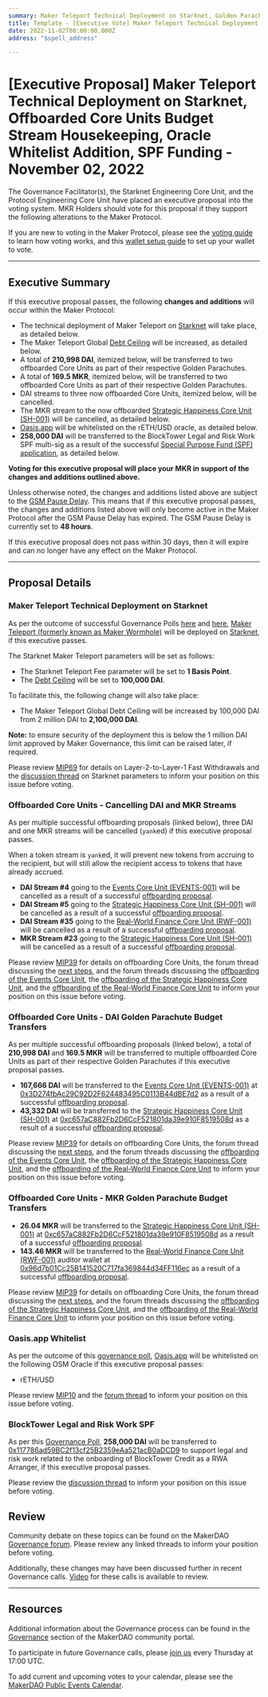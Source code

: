 ```yaml
---
summary: Maker Teleport Technical Deployment on Starknet, Golden Parachute MKR and DAI budget transfers for EVENTS-001, SH-001, and RWF-001, cancel existing MKR and DAI budget streams for EVENTS-001, SH-001, and RWF-001, whitelist Oasis.app on rETH/USD oracle, and BlockTower Legal and Risk Work SPF Funding. 
title: Template - [Executive Vote] Maker Teleport Technical Deployment on Starknet, Offboarded Core Units Budget Stream Housekeeping, Oracle Whitelist Addition, SPF Funding - November 02, 2022
date: 2022-11-02T00:00:00.000Z
address: "$spell_address"

---
```

# [Executive Proposal] Maker Teleport Technical Deployment on Starknet, Offboarded Core Units Budget Stream Housekeeping, Oracle Whitelist Addition, SPF Funding - November 02, 2022

The Governance Facilitator(s), the Starknet Engineering Core Unit, and the Protocol Engineering Core Unit have placed an executive proposal into the voting system. MKR Holders should vote for this proposal if they support the following alterations to the Maker Protocol.

If you are new to voting in the Maker Protocol, please see the [voting guide](https://community-development.makerdao.com/en/learn/governance/how-voting-works/) to learn how voting works, and this [wallet setup guide](https://community-development.makerdao.com/en/learn/governance/voting-setup/) to set up your wallet to vote.

---

## Executive Summary

If this executive proposal passes, the following **changes and additions** will occur within the Maker Protocol:
- The technical deployment of Maker Teleport on [Starknet](https://starkware.co/starknet/) will take place, as detailed below.
- The Maker Teleport Global [Debt Ceiling](https://manual.makerdao.com/parameter-index/vault-risk/param-debt-ceiling) will be increased, as detailed below.
- A total of **210,998 DAI**, itemized below, will be transferred to two offboarded Core Units as part of their respective Golden Parachutes.
- A total of **169.5 MKR**, itemized below, will be transferred to two offboarded Core Units as part of their respective Golden Parachutes.
- DAI streams to three now offboarded Core Units, itemized below, will be cancelled.
- The MKR stream to the now offboarded [Strategic Happiness Core Unit (SH-001)](https://mips.makerdao.com/mips/details/MIP39c2SP11) will be cancelled, as detailed below.
- [Oasis.app](https://oasis.app) will be whitelisted on the rETH/USD oracle, as detailed below.
- **258,000 DAI** will be transferred to the BlockTower Legal and Risk Work SPF multi-sig as a result of the successful [Special Purpose Fund (SPF) application](https://vote.makerdao.com/polling/QmcV2pMZ#vote-breakdown), as detailed below.

**Voting for this executive proposal will place your MKR in support of the changes and additions outlined above.**

Unless otherwise noted, the changes and additions listed above are subject to the [GSM Pause Delay](https://manual.makerdao.com/parameter-index/core/param-gsm-pause-delay). This means that if this executive proposal passes, the changes and additions listed above will only become active in the Maker Protocol after the GSM Pause Delay has expired. The GSM Pause Delay is currently set to **48 hours**.

If this executive proposal does not pass within 30 days, then it will expire and can no longer have any effect on the Maker Protocol.

---

## Proposal Details

### Maker Teleport Technical Deployment on Starknet
As per the outcome of successful Governance Polls [here](https://vote.makerdao.com/polling/QmbWkTvW) and [here](https://vote.makerdao.com/polling/QmZxRgvG), [Maker Teleport (formerly known as Maker Wormhole)](https://forum.makerdao.com/t/introducing-maker-wormhole/11550) will be deployed on [Starknet](https://starkware.co/starknet/), if this executive passes.

The Starknet Maker Teleport parameters will be set as follows:
* The Starknet Teleport Fee parameter will be set to **1 Basis Point**.
* The [Debt Ceiling](https://manual.makerdao.com/parameter-index/vault-risk/param-debt-ceiling) will be set to **100,000 DAI**.

To facilitate this, the following change will also take place:
* The Maker Teleport Global Debt Ceiling will be increased by 100,000 DAI from 2 million DAI to **2,100,000 DAI**.

**Note:** to ensure security of the deployment this is below the 1 million DAI limit approved by Maker Governance, this limit can be raised later, if required.

Please review [MIP69](https://mips.makerdao.com/mips/details/MIP69) for details on Layer-2-to-Layer-1 Fast Withdrawals and the [discussion thread](https://forum.makerdao.com/t/request-for-poll-starknet-bridge-deposit-limit-and-starknet-teleport-fees/17187) on Starknet parameters to inform your position on this issue before voting.

### Offboarded Core Units - Cancelling DAI and MKR Streams

As per multiple successful offboarding proposals (linked below), three DAI and one MKR streams will be cancelled (`yank`ed) if this executive proposal passes. 

When a token stream is `yank`ed, it will prevent new tokens from accruing to the recipient, but will still allow the recipient access to tokens that have already accrued.
* **DAI Stream #4** going to the [Events Core Unit (EVENTS-001)](https://mips.makerdao.com/mips/details/MIP39c2SP32) will be cancelled as a result of a successful [offboarding proposal](https://mips.makerdao.com/mips/details/MIP39c3SP4).
* **DAI Stream #5** going to the [Strategic Happiness Core Unit (SH-001)](https://mips.makerdao.com/mips/details/MIP39c2SP11) will be cancelled as a result of a successful [offboarding proposal](https://mips.makerdao.com/mips/details/MIP39c3SP3).
* **DAI Stream #35** going to the [Real-World Finance Core Unit (RWF-001)](https://mips.makerdao.com/mips/details/MIP39c2SP1) will be cancelled as a result of a successful [offboarding proposal](https://mips.makerdao.com/mips/details/MIP39c3SP5).
* **MKR Stream #23** going to the [Strategic Happiness Core Unit (SH-001)](https://mips.makerdao.com/mips/details/MIP39c2SP11) will be cancelled as a result of a successful [offboarding proposal](https://mips.makerdao.com/mips/details/MIP39c3SP3).

Please review [MIP39](https://mips.makerdao.com/mips/details/MIP39) for details on offboarding Core Units, the forum thread discussing the [next steps](https://forum.makerdao.com/t/executive-vote-cu-offboarding-next-steps/18522), and the forum threads discussing the [offboarding of the Events Core Unit](https://forum.makerdao.com/t/mip39c3-sp4-offboarding-the-events-core-unit-events-001/17755), the [offboarding of the Strategic Happiness Core Unit](https://forum.makerdao.com/t/mip39c3-sp3-offboarding-the-strategic-happiness-core-unit-sh-001/17754), and the [offboarding of the Real-World Finance Core Unit](https://forum.makerdao.com/t/mip39c3-sp5-offboarding-the-real-world-finance-core-unit-rwf-001/17753) to inform your position on this issue before voting.

### Offboarded Core Units - DAI Golden Parachute Budget Transfers

As per multiple successful offboarding proposals (linked below), a total of **210,998 DAI** and **169.5 MKR** will be transferred to multiple offboarded Core Units as part of their respective Golden Parachutes if this executive proposal passes.
* **167,666 DAI** will be transferred to the [Events Core Unit (EVENTS-001)](https://mips.makerdao.com/mips/details/MIP39c2SP32) at [0x3D274fbAc29C92D2F624483495C0113B44dBE7d2](https://etherscan.io/address/0x3D274fbAc29C92D2F624483495C0113B44dBE7d2) as a result of a successful [offboarding proposal](https://mips.makerdao.com/mips/details/MIP39c3SP4).
* **43,332 DAI** will be transferred to the [Strategic Happiness Core Unit (SH-001)](https://mips.makerdao.com/mips/details/MIP39c2SP11) at [0xc657aC882Fb2D6CcF521801da39e910F8519508d](https://etherscan.io/address/0xc657aC882Fb2D6CcF521801da39e910F8519508d) as a result of a successful [offboarding proposal](https://mips.makerdao.com/mips/details/MIP39c3SP3).

Please review [MIP39](https://mips.makerdao.com/mips/details/MIP39) for details on offboarding Core Units, the forum thread discussing the [next steps](https://forum.makerdao.com/t/executive-vote-cu-offboarding-next-steps/18522), and the forum threads discussing the [offboarding of the Events Core Unit](https://forum.makerdao.com/t/mip39c3-sp4-offboarding-the-events-core-unit-events-001/17755), the [offboarding of the Strategic Happiness Core Unit](https://forum.makerdao.com/t/mip39c3-sp3-offboarding-the-strategic-happiness-core-unit-sh-001/17754), and the [offboarding of the Real-World Finance Core Unit](https://forum.makerdao.com/t/mip39c3-sp5-offboarding-the-real-world-finance-core-unit-rwf-001/17753) to inform your position on this issue before voting.

### Offboarded Core Units - MKR Golden Parachute Budget Transfers

* **26.04 MKR** will be transferred to the [Strategic Happiness Core Unit (SH-001)](https://mips.makerdao.com/mips/details/MIP39c2SP11) at [0xc657aC882Fb2D6CcF521801da39e910F8519508d](https://etherscan.io/address/0xc657aC882Fb2D6CcF521801da39e910F8519508d) as a result of a successful [offboarding proposal](https://mips.makerdao.com/mips/details/MIP39c3SP3).
* **143.46 MKR** will be transferred to the [Real-World Finance Core Unit (RWF-001)](https://mips.makerdao.com/mips/details/MIP39c2SP1) auditor wallet at [0x96d7b01Cc25B141520C717fa369844d34FF116ec](https://etherscan.io/address/0x96d7b01Cc25B141520C717fa369844d34FF116ec) as a result of a successful [offboarding proposal](https://mips.makerdao.com/mips/details/MIP39c3SP5).

Please review [MIP39](https://mips.makerdao.com/mips/details/MIP39) for details on offboarding Core Units, the forum thread discussing the [next steps](https://forum.makerdao.com/t/executive-vote-cu-offboarding-next-steps/18522), and the forum threads discussing the [offboarding of the Strategic Happiness Core Unit](https://forum.makerdao.com/t/mip39c3-sp3-offboarding-the-strategic-happiness-core-unit-sh-001/17754), and the [offboarding of the Real-World Finance Core Unit](https://forum.makerdao.com/t/mip39c3-sp5-offboarding-the-real-world-finance-core-unit-rwf-001/17753) to inform your position on this issue before voting.

### Oasis.app Whitelist

As per the outcome of this [governance poll](https://vote.makerdao.com/polling/QmZzFPFs#vote-breakdown), [Oasis.app](https://oasis.app/) will be whitelisted on the following OSM Oracle if this executive proposal passes:
* rETH/USD

Please review [MIP10](https://mips.makerdao.com/mips/details/MIP10) and the [forum thread](https://forum.makerdao.com/t/mip10c9-sp31-proposal-to-whitelist-oasis-app-on-rethusd-oracle/18195) to inform your position on this issue before voting.

### BlockTower Legal and Risk Work SPF

As per this [Governance Poll](https://vote.makerdao.com/polling/QmcV2pMZ), **258,000 DAI** will be transferred to [0x117786ad59BC2f13cf25B2359eAa521acB0aDCD9](https://etherscan.io/address/0x117786ad59BC2f13cf25B2359eAa521acB0aDCD9) to support legal and risk work related to the onboarding of BlockTower Credit as a RWA Arranger, if this executive proposal passes.

Please review the [discussion thread](https://forum.makerdao.com/t/mip55c3-sp9-legal-and-commercial-risk-domain-work-on-greenlit-collateral-blocktower-credit-rwa-arranger-spf/17776) to inform your position on this issue before voting.

## Review

Community debate on these topics can be found on the MakerDAO [Governance forum](https://forum.makerdao.com/). Please review any linked threads to inform your position before voting.

Additionally, these changes may have been discussed further in recent Governance calls. [Video](https://www.youtube.com/playlist?list=PLLzkWCj8ywWNq5-90-Id6VPSsrk4OWVan) for these calls is available to review.

---

## Resources

Additional information about the Governance process can be found in the [Governance](https://community-development.makerdao.com/en/learn/governance) section of the MakerDAO community portal.

To participate in future Governance calls, please [join us](https://github.com/makerdao/community/tree/master/governance/governance-and-risk-meetings) every Thursday at 17:00 UTC.

To add current and upcoming votes to your calendar, please see the [MakerDAO Public Events Calendar](https://calendar.google.com/calendar/embed?src=makerdao.com_3efhm2ghipksegl009ktniomdk%40group.calendar.google.com&ctz=UTC&mode=week&showCalendars=0&showPrint=0).
